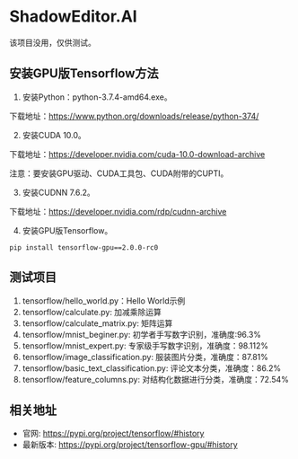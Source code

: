 # ShadowEditor.AI

该项目没用，仅供测试。

## 安装GPU版Tensorflow方法

1. 安装Python：python-3.7.4-amd64.exe。

下载地址：https://www.python.org/downloads/release/python-374/

2. 安装CUDA 10.0。

下载地址：https://developer.nvidia.com/cuda-10.0-download-archive

注意：要安装GPU驱动、CUDA工具包、CUDA附带的CUPTI。

3. 安装CUDNN 7.6.2。

下载地址：https://developer.nvidia.com/rdp/cudnn-archive

4. 安装GPU版Tensorflow。

```
pip install tensorflow-gpu==2.0.0-rc0
```

## 测试项目

1. tensorflow/hello_world.py：Hello World示例
2. tensorflow/calculate.py: 加减乘除运算
3. tensorflow/calculate_matrix.py: 矩阵运算
3. tensorflow/mnist_beginer.py: 初学者手写数字识别，准确度:96.3%
4. tensorflow/mnist_expert.py: 专家级手写数字识别，准确度：98.112%
5. tensorflow/image_classification.py: 服装图片分类，准确度：87.81%
6. tensorflow/basic_text_classification.py: 评论文本分类，准确度：86.2%
7. tensorflow/feature_columns.py: 对结构化数据进行分类，准确度：72.54%

## 相关地址

* 官网: https://pypi.org/project/tensorflow/#history
* 最新版本: https://pypi.org/project/tensorflow-gpu/#history